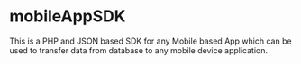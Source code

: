 # mobileAppSDK
This is a PHP and JSON based SDK for any Mobile based App which can be used to transfer data from database to any mobile device application.
